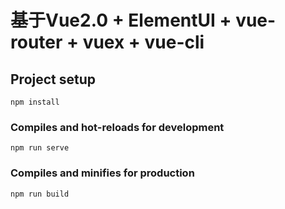 
# 基于Vue2.0 + ElementUI + vue-router + vuex + vue-cli
## Project setup
```
npm install
```

### Compiles and hot-reloads for development
```
npm run serve
```

### Compiles and minifies for production
```
npm run build
```


